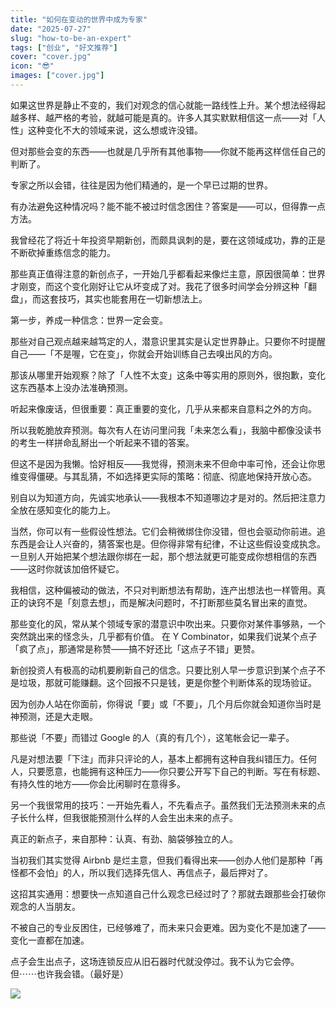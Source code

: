 ```yaml
---
title: "如何在变动的世界中成为专家"
date: "2025-07-27"
slug: "how-to-be-an-expert"
tags: ["创业", "好文推荐"]
cover: "cover.jpg"
icon: "😎"
images: ["cover.jpg"]
---
```

如果这世界是静止不变的，我们对观念的信心就能一路线性上升。某个想法经得起越多样、越严格的考验，就越可能是真的。许多人其实默默相信这一点——对「人性」这种变化不大的领域来说，这么想或许没错。



但对那些会变的东西——也就是几乎所有其他事物——你就不能再这样信任自己的判断了。



专家之所以会错，往往是因为他们精通的，是一个早已过期的世界。



有办法避免这种情况吗？能不能不被过时信念困住？答案是——可以，但得靠一点方法。



我曾经花了将近十年投资早期新创，而颇具讽刺的是，要在这领域成功，靠的正是不断砍掉重练信念的能力。



那些真正值得注意的新创点子，一开始几乎都看起来像烂主意，原因很简单：世界才刚变，而这个变化刚好让它从坏变成了对。我花了很多时间学会分辨这种「翻盘」，而这套技巧，其实也能套用在一切新想法上。



第一步，养成一种信念：世界一定会变。



那些对自己观点越来越笃定的人，潜意识里其实是认定世界静止。只要你不时提醒自己——「不是喔，它在变」，你就会开始训练自己去嗅出风的方向。



那该从哪里开始观察？除了「人性不太变」这条中等实用的原则外，很抱歉，变化这东西基本上没办法准确预测。



听起来像废话，但很重要：真正重要的变化，几乎从来都来自意料之外的方向。



所以我乾脆放弃预测。每次有人在访问里问我「未来怎么看」，我脑中都像没读书的考生一样拼命乱掰出一个听起来不错的答案。



但这不是因为我懒。恰好相反——我觉得，预测未来不但命中率可怜，还会让你思维变得僵硬。与其乱猜，不如选择更实际的策略：彻底、彻底地保持开放心态。



别自以为知道方向，先诚实地承认——我根本不知道哪边才是对的。然后把注意力全放在感知变化的能力上。



当然，你可以有一些假设性想法。它们会稍微绑住你没错，但也会驱动你前进。追东西是会让人兴奋的，猜答案也是。但你得非常有纪律，不让这些假设变成执念。
一旦别人开始把某个想法跟你绑在一起，那个想法就更可能变成你想相信的东西——这时你就该加倍怀疑它。



我相信，这种偏被动的做法，不只对判断想法有帮助，连产出想法也一样管用。真正的诀窍不是「刻意去想」，而是解决问题时，不打断那些莫名冒出来的直觉。



那些变化的风，常从某个领域专家的潜意识中吹出来。只要你对某件事够熟，一个突然跳出来的怪念头，几乎都有价值。
在 Y Combinator，如果我们说某个点子「疯了点」，那通常是称赞——搞不好还比「这点子不错」更赞。



新创投资人有极高的动机要刷新自己的信念。只要比别人早一步意识到某个点子不是垃圾，那就可能赚翻。这个回报不只是钱，更是你整个判断体系的现场验证。



因为创办人站在你面前，你得说「要」或「不要」，几个月后你就会知道你当时是神预测，还是大走眼。



那些说「不要」而错过 Google 的人（真的有几个），这笔帐会记一辈子。



凡是对想法要「下注」而非只评论的人，基本上都拥有这种自我纠错压力。任何人，只要愿意，也能拥有这种压力——你只要公开写下自己的判断。写在有标题、有持久性的地方——你会比闲聊时在意得多。



另一个我很常用的技巧：一开始先看人，不先看点子。虽然我们无法预测未来的点子长什么样，但我很能预测什么样的人会生出未来的点子。



真正的新点子，来自那种：认真、有劲、脑袋够独立的人。



当初我们其实觉得 Airbnb 是烂主意，但我们看得出来——创办人他们是那种「再怪都不会怕」的人，所以我们选择先信人、再信点子，最后押对了。



这招其实通用：想要快一点知道自己什么观念已经过时了？那就去跟那些会打破你观念的人当朋友。



不被自己的专业反困住，已经够难了，而未来只会更难。因为变化不是加速了——变化一直都在加速。



点子会生出点子，这场连锁反应从旧石器时代就没停过。我不认为它会停。
但⋯⋯也许我会错。（最好是）




![](https://prod-files-secure.s3.us-west-2.amazonaws.com/112d0858-5090-4d34-a606-b75eb8d65fd2/46476355-9cf3-4e99-9b7a-3531bc426380/1000202064.png?X-Amz-Algorithm=AWS4-HMAC-SHA256&X-Amz-Content-Sha256=UNSIGNED-PAYLOAD&X-Amz-Credential=ASIAZI2LB466RPOM7E7P%2F20250905%2Fus-west-2%2Fs3%2Faws4_request&X-Amz-Date=20250905T151321Z&X-Amz-Expires=3600&X-Amz-Security-Token=IQoJb3JpZ2luX2VjEA4aCXVzLXdlc3QtMiJGMEQCIGR5P%2BnxZ4NlsFV4%2Bu689%2BexVXXKxTySMUrjOgVJLjGRAiBa4ijlxuTDfE%2BGmJVFRbobOHVPrVrVjS0vyH51w98hhSr%2FAwh3EAAaDDYzNzQyMzE4MzgwNSIM6fv2BjsQFv2fUICyKtwD9%2BizYhLb7osk5QPP10Xl86P1bn2CBCPCYaw%2FENC5VCXO%2BZI10pLRUGxfbvhPPQrawr0YxyNbswEbf07%2B%2Fcb4CkDzAbZlEYdKz2QV7QgT08rHnH26TlgyZ%2BbC%2BVMpyn0JY%2FVGUp%2Fkcr5MmZXRbxf2S7bGHjR0dfwoPkIt6zj5yH0UBc%2FvFrxsPoP4QGXnAnwI3RCySiGQ4EWNesGXsf%2FaRBnXosF86DwD1Y6KNj3sw%2F0ZNJm7cAUZ9E%2FNnHrIGPJOeRvlrZBvfHt1mAHsPMdWWXrIr6oS1Ud0fNJliycSH312aHo%2BhpKUIDtcxIdU38VLBAzXraf2lLjraTRGlF2ibO6IwP96dKxW7R%2Fr%2B1vs9n9HOd83rK1K8fO49hcahr3Dzynm8FFuNCzJXO8jUCr2S5ecp%2FxhrmfF5v%2Fzg%2B%2Bax1oeZuU%2Fp%2FMlAv0Vx5mG0qgxiEEJ7I9RQ25R0b8c11R6k8oDWOVegiGNWVYGJ2TaNmC%2FksF4i9PwFhLQgK9qx6h40blkXQxVk7gYeKcoAI8IW2kkmwdVClnnQiMJPh%2B08O7CrH9JCuRt1TWGeVtqvfHnTpnJ93Q4ZWTYYBB%2FLZstPbGIs4A9pwUzjm8cGM0FmFawfVphdFGfrK5hhSYw2dzrxQY6pgGNbAthabopSccBVgMuqDDQKnYW71NbbwAzEvCc7yIr7iXU%2B0EKNTUOKBHka2IcKlB2oP7mcpy00baazUuKQ7aEVi71YjpRXuHjKADFHHFIjln39ocPo2rMKp%2FbZ1WupEGOTe%2Fzvm76rsxIX1ma1YADNZhVTT7mBCoCfSjVpqlsioEYCh0XR3JK8w%2B3n3A6XC1xuiHpQn4nyQtH5ux4XccnctNp340Q&X-Amz-Signature=8f3c0a8ebe6a9a19d7286d760656ae06ba2045a8c3d2d24f3cd3d61fd7ae8e6a&X-Amz-SignedHeaders=host&x-amz-checksum-mode=ENABLED&x-id=GetObject)

